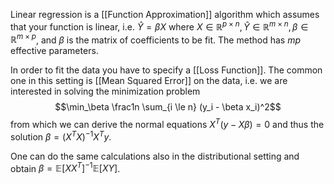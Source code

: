 Linear regression is a [[Function Approximation]] algorithm which assumes that your function is linear, i.e. $\hat Y = \beta X$ where $X \in \mathbb{R}^{p \times n}, \hat Y \in \mathbb{R}^{m \times n}, \beta \in \mathbb{R}^{m \times p}$, and $\beta$ is the matrix of coefficients to be fit.
The method has $mp$ effective parameters.

In order to fit the data you have to specify a [[Loss Function]].
The common one in this setting is [[Mean Squared Error]] on the data, i.e. we are interested in solving the minimization problem
$$\min_\beta \frac1n \sum_{i \le n} (y_i - \beta x_i)^2$$
from which we can derive the normal equations $X^T (y - X \beta) = 0$ and thus the solution $\beta = (X^T X)^{-1} X^T y$.

One can do the same calculations also in the distributional setting and obtain $\beta = \mathbb{E}\left[XX^T\right]^{-1} \mathbb{E}\left[XY\right]$.
